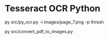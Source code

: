 # Tesseract OCR Python

py src/py_ocr.py -i images/page_7.png -p thresh

py src/convert_pdf_to_images.py